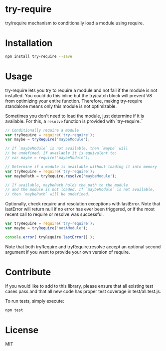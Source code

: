 try-require
===========

try/require mechanism to conditionally load a module using require.

# Installation
```bash
npm install try-require --save
```

# Usage

try-require lets you try to require a module and not fail if the
module is not installed. You could do this inline but the try/catch
block will prevent V8 from optimizing your entire function. Therefore,
making try-require standalone means only this module is not optimizable.

Sometimes you don't need to load the module, just determine if it is available.
For this, a `resolve` function is provided with `try-require.``

```javascript
// Conditionally require a module
var tryRequire = require('try-require');
var maybe = tryRequire('maybeModule');

// If `maybeModule` is not available, then `maybe` will
// be undefined. If available it is equivalent to:
// var maybe = require('maybeModule');
```

```javascript
// Determine if a module is available without loading it into memory
var tryRequire = require('try-require');
var maybePath = tryRequire.resolve('maybeModule');

// If available, maybePath holds the path to the module
// and the module is not loaded. If `maybeModule` is not available,
// then `maybePath` will be undefined.
```

Optionally, check require and resolution exceptions with lastError. Note that
lastError will return null if no error has ever been triggered, or if the most
recent call to require or resolve was successful.

```javascript
var tryRequire = require('try-require');
var maybe = tryRequire('notAModule');

console.error( tryRequire.lastError() );
```

Note that both tryRequire and tryRequire.resolve accept an optional second
argument if you want to provide your own version of require.

# Contribute

If you would like to add to this library, please ensure that all existing test
cases pass and that all new code has proper test coverage in test/all.test.js. 

To run tests, simply execute:

```bash
npm test
```

# License

MIT

